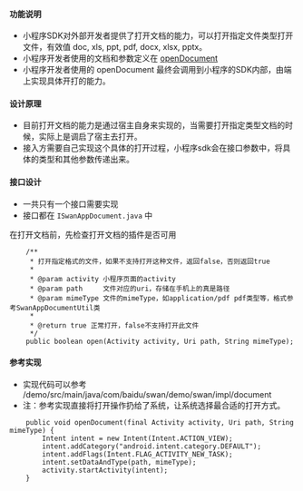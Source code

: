#### 功能说明

+ 小程序SDK对外部开发者提供了打开文档的能力，可以打开指定文件类型打开文件，有效值 doc, xls, ppt, pdf, docx, xlsx, pptx。
+ 小程序开发者使用的文档和参数定义在 [openDocument](https://smartprogram.baidu.com/docs/develop/api/file_open/#openDocument/)
+ 小程序开发者使用的 openDocument 最终会调用到小程序的SDK内部，由端上实现具体开打的能力。 

#### 设计原理

+ 目前打开文档的能力是通过宿主自身来实现的，当需要打开指定类型文档的时候，实际上是调启了宿主去打开。
+ 接入方需要自己实现这个具体的打开过程，小程序sdk会在接口参数中，将具体的类型和其他参数传递出来。
 
#### 接口设计
 + 一共只有一个接口需要实现
 + 接口都在 `ISwanAppDocument.java` 中
 
在打开文档前，先检查打开文档的插件是否可用
 
```
	/**
     * 打开指定格式的文件，如果不支持打开这种文件，返回false，否则返回true
     *
     * @param activity 小程序页面的activity
     * @param path     文件对应的uri，存储在手机上的真是路径
     * @param mimeType 文件的mimeType，如application/pdf pdf类型等，格式参考SwanAppDocumentUtil类
     *
     * @return true 正常打开，false不支持打开此文件
     */
    public boolean open(Activity activity, Uri path, String mimeType);
```
	
#### 参考实现
+ 实现代码可以参考 /demo/src/main/java/com/baidu/swan/demo/swan/impl/document
+ 注：参考实现直接将打开操作扔给了系统，让系统选择最合适的打开方式。

```
	public void openDocument(final Activity activity, Uri path, String mimeType) {
        Intent intent = new Intent(Intent.ACTION_VIEW);
        intent.addCategory("android.intent.category.DEFAULT");
        intent.addFlags(Intent.FLAG_ACTIVITY_NEW_TASK);
        intent.setDataAndType(path, mimeType);
        activity.startActivity(intent);
    }
```
